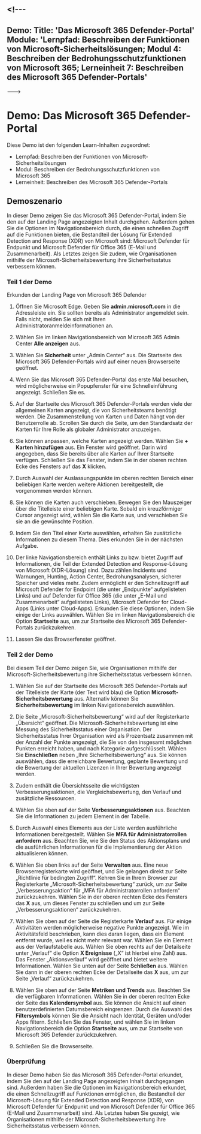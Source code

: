 <a name="---"></a><!---
---
Demo: Title: 'Das Microsoft 365 Defender-Portal' Module: 'Lernpfad: Beschreiben der Funktionen von Microsoft-Sicherheitslösungen; Modul 4: Beschreiben der Bedrohungsschutzfunktionen von Microsoft 365; Lerneinheit 7: Beschreiben des Microsoft 365 Defender-Portals'
---
--->

# <a name="demo-the-microsoft-365-defender-portal"></a>Demo: Das Microsoft 365 Defender-Portal

Diese Demo ist den folgenden Learn-Inhalten zugeordnet:

- Lernpfad: Beschreiben der Funktionen von Microsoft-Sicherheitslösungen
- Modul: Beschreiben der Bedrohungsschutzfunktionen von Microsoft 365
- Lerneinheit: Beschreiben des Microsoft 365 Defender-Portals

## <a name="demo-scenario"></a>Demoszenario

In dieser Demo zeigen Sie das Microsoft 365 Defender-Portal, indem Sie den auf der Landing Page angezeigten Inhalt durchgehen. Außerdem gehen Sie die Optionen im Navigationsbereich durch, die einen schnellen Zugriff auf die Funktionen bieten, die Bestandteil der Lösung für Extended Detection and Response (XDR) von Microsoft sind: Microsoft Defender für Endpunkt und Microsoft Defender für Office 365 (E-Mail und Zusammenarbeit).  Als Letztes zeigen Sie zudem, wie Organisationen mithilfe der Microsoft-Sicherheitsbewertung ihre Sicherheitsstatus verbessern können.

### <a name="demo-part-1"></a>Teil 1 der Demo

Erkunden der Landing Page von Microsoft 365 Defender

1. Öffnen Sie Microsoft Edge. Geben Sie **admin.microsoft.com** in die Adressleiste ein.  Sie sollten bereits als Administrator angemeldet sein.  Falls nicht, melden Sie sich mit Ihren Administratoranmeldeinformationen an.

1. Wählen Sie im linken Navigationsbereich von Microsoft 365 Admin Center **Alle anzeigen** aus.

1. Wählen Sie **Sicherheit** unter „Admin Center“ aus.  Die Startseite des Microsoft 365 Defender-Portals wird auf einer neuen Browserseite geöffnet.  

1. Wenn Sie das Microsoft 365 Defender-Portal das erste Mal besuchen, wird möglicherweise ein Popupfenster für eine Schnelleinführung angezeigt.  Schließen Sie es.

1. Auf der Startseite des Microsoft 365 Defender-Portals werden viele der allgemeinen Karten angezeigt, die von Sicherheitsteams benötigt werden. Die Zusammenstellung von Karten und Daten hängt von der Benutzerrolle ab. Scrollen Sie durch die Seite, um den Standardsatz der Karten für Ihre Rolle als globaler Administrator anzuzeigen.

1. Sie können anpassen, welche Karten angezeigt werden.  Wählen Sie **+ Karten hinzufügen** aus. Ein Fenster wird geöffnet. Darin wird angegeben, dass Sie bereits über alle Karten auf Ihrer Startseite verfügen.  Schließen Sie das Fenster, indem Sie in der oberen rechten Ecke des Fensters auf das **X** klicken.

1. Durch Auswahl der Auslassungspunkte im oberen rechten Bereich einer beliebigen Karte werden weitere Aktionen bereitgestellt, die vorgenommen werden können.  

1. Sie können die Karten auch verschieben. Bewegen Sie den Mauszeiger über die Titelleiste einer beliebigen Karte. Sobald ein kreuzförmiger Cursor angezeigt wird, wählen Sie die Karte aus, und verschieben Sie sie an die gewünschte Position.

1. Indem Sie den Titel einer Karte auswählen, erhalten Sie zusätzliche Informationen zu diesem Thema. Dies erkunden Sie in der nächsten Aufgabe.

1. Der linke Navigationsbereich enthält Links zu bzw. bietet Zugriff auf Informationen, die Teil der Extended Detection and Response-Lösung von Microsoft (XDR-Lösung) sind. Dazu zählen Incidents und Warnungen, Hunting, Action Center, Bedrohungsanalysen, sicherer Speicher und vieles mehr.  Zudem ermöglicht er den Schnellzugriff auf Microsoft Defender for Endpoint (die unter „Endpunkte“ aufgelisteten Links) und auf Defender für Office 365 (die unter „E-Mail und Zusammenarbeit“ aufgelisteten Links), Microsoft Defender for Cloud-Apps (Links unter Cloud-Apps).  Erkunden Sie diese Optionen, indem Sie einige der Links auswählen.   Wählen Sie im linken Navigationsbereich die Option **Startseite** aus, um zur Startseite des Microsoft 365 Defender-Portals zurückzukehren.

1. Lassen Sie das Browserfenster geöffnet.

### <a name="demo-part-2"></a>Teil 2 der Demo

Bei diesem Teil der Demo zeigen Sie, wie Organisationen mithilfe der Microsoft-Sicherheitsbewertung ihre Sicherheitsstatus verbessern können.

1. Wählen Sie auf der Startseite des Microsoft 365 Defender-Portals auf der Titelleiste der Karte (der Text wird blau) die Option **Microsoft-Sicherheitsbewertung** aus.  Alternativ können Sie **Sicherheitsbewertung** im linken Navigationsbereich auswählen.

1. Die Seite „Microsoft-Sicherheitsbewertung“ wird auf der Registerkarte „Übersicht“ geöffnet. Die Microsoft-Sicherheitsbewertung ist eine Messung des Sicherheitsstatus einer Organisation. Der Sicherheitsstatus Ihrer Organisation wird als Prozentsatz zusammen mit der Anzahl der Punkte angezeigt, die Sie von den insgesamt möglichen Punkten erreicht haben, und nach Kategorie aufgeschlüsselt. Wählen Sie **Einschließen** neben „Ihre Sicherheitsbewertung“ aus. Sie können auswählen, dass die erreichbare Bewertung, geplante Bewertung und die Bewertung der aktuellen Lizenzen in Ihrer Bewertung angezeigt werden.

1. Zudem enthält die Übersichtsseite die wichtigsten Verbesserungsaktionen, die Vergleichsbewertung, den Verlauf und zusätzliche Ressourcen.

1. Wählen Sie oben auf der Seite **Verbesserungsaktionen** aus.  Beachten Sie die Informationen zu jedem Element in der Tabelle.  

1. Durch Auswahl eines Elements aus der Liste werden ausführliche Informationen bereitgestellt.  Wählen Sie **MFA für Administratorrollen anfordern** aus.  Beachten Sie, wie Sie den Status des Aktionsplans und die ausführlichen Informationen für die Implementierung der Aktion aktualisieren können.

1. Wählen Sie oben links auf der Seite **Verwalten** aus.  Eine neue Browserregisterkarte wird geöffnet, und Sie gelangen direkt zur Seite „Richtlinie für bedingten Zugriff“.  Kehren Sie in Ihrem Browser zur Registerkarte „Microsoft-Sicherheitsbewertung“ zurück, um zur Seite „Verbesserungsaktion“ für „MFA für Administratorrollen anfordern“ zurückzukehren. Wählen Sie in der oberen rechten Ecke des Fensters das **X** aus, um dieses Fenster zu schließen und um zur Seite „Verbesserungsaktionen“ zurückzukehren.

1. Wählen Sie oben auf der Seite die Registerkarte **Verlauf** aus.  Für einige Aktivitäten werden möglicherweise negative Punkte angezeigt.  Wie im Aktivitätsfeld beschrieben, kann dies daran liegen, dass ein Element entfernt wurde, weil es nicht mehr relevant war.  Wählen Sie ein Element aus der Verlaufstabelle aus.  Wählen Sie oben rechts auf der Detailseite unter „Verlauf“ die Option **X Ereignisse** („X“ ist hierbei eine Zahl) aus.  Das Fenster „Aktionsverlauf“ wird geöffnet und bietet weitere Informationen.  Wählen Sie unten auf der Seite **Schließen** aus. Wählen Sie dann in der oberen rechten Ecke der Detailseite das **X** aus, um zur Seite „Verlauf“ zurückzukehren.

1. Wählen Sie oben auf der Seite **Metriken und Trends** aus.  Beachten Sie die verfügbaren Informationen.  Wählen Sie in der oberen rechten Ecke der Seite das **Kalendersymbol** aus.  Sie können die Ansicht auf einen benutzerdefinierten Datumsbereich eingrenzen.  Durch die Auswahl des **Filtersymbols** können Sie die Ansicht nach Identität, Geräten und/oder Apps filtern.  Schließen Sie das Fenster, und wählen Sie im linken Navigationsbereich die Option **Startseite** aus, um zur Startseite von Microsoft 365 Defender zurückzukehren.

1. Schließen Sie die Browserseite.

### <a name="review"></a>Überprüfung

In dieser Demo haben Sie das Microsoft 365 Defender-Portal erkundet, indem Sie den auf der Landing Page angezeigten Inhalt durchgegangen sind. Außerdem haben Sie die Optionen im Navigationsbereich erkundet, die einen Schnellzugriff auf Funktionen ermöglichen, die Bestandteil der Microsoft-Lösung für Extended Detection and Response (XDR), von Microsoft Defender für Endpunkt und von Microsoft Defender für Office 365 (E-Mail und Zusammenarbeit) sind.  Als Letztes haben Sie gezeigt, wie Organisationen mithilfe der Microsoft-Sicherheitsbewertung ihre Sicherheitsstatus verbessern können.
